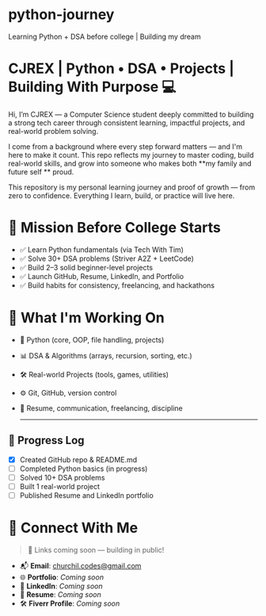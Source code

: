 # python-journey
Learning Python + DSA before college | Building my dream 
# CJREX | Python • DSA • Projects | Building With Purpose 💻

Hi, I’m CJREX — a Computer Science student deeply committed to building a strong tech career through consistent learning, impactful projects, and real-world problem solving.

I come from a background where every step forward matters — and I'm here to make it count. This repo reflects my journey to master coding, build real-world skills, and grow into someone who makes both \*\*my family and future self \*\* proud.

This repository is my personal learning journey and proof of growth — from zero to confidence. Everything I learn, build, or practice will live here.

# 🎯 Mission Before College Starts

* ✅ Learn Python fundamentals (via Tech With Tim)
* ✅ Solve 30+ DSA problems (Striver A2Z + LeetCode)
* ✅ Build 2–3 solid beginner-level projects
* ✅ Launch GitHub, Resume, LinkedIn, and Portfolio
* ✅ Build habits for consistency, freelancing, and hackathons

# 🔧 What I'm Working On

* 🐍 Python (core, OOP, file handling, projects)
* 📊 DSA & Algorithms (arrays, recursion, sorting, etc.)
* 🛠️ Real-world Projects (tools, games, utilities)
* ⚙️ Git, GitHub, version control
* 💼 Resume, communication, freelancing, discipline

  ---

## 📌 Progress Log

- [x] Created GitHub repo & README.md
- [ ] Completed Python basics (in progress)
- [ ] Solved 10+ DSA problems
- [ ] Built 1 real-world project
- [ ] Published Resume and LinkedIn portfolio     

# 🔗 Connect With Me

> 🚧 Links coming soon — building in public!

- 📬 **Email**: churchil.codes@gmail.com
- 🌐 **Portfolio**: *Coming soon*
- 💼 **LinkedIn**: *Coming soon*
- 📄 **Resume**: *Coming soon*
- 🛠️ **Fiverr Profile**: *Coming soon*
